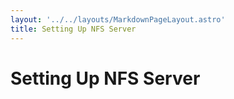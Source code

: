 ```yaml
---
layout: '../../layouts/MarkdownPageLayout.astro'
title: Setting Up NFS Server
---
```


# Setting Up NFS Server
